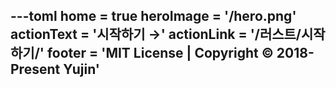 ---toml
home = true
heroImage = '/hero.png'
actionText = '시작하기 →'
actionLink = '/러스트/시작하기/'
footer = 'MIT License | Copyright © 2018-Present Yujin'
---

<style lang="stylus">
.home .hero
    h1
        font-family: 'Nanum Myeongjo', serif
        font-weight: 800
    p.description
        font-family: 'Nanum Myeongjo', serif
        font-weight: 700
</style>
